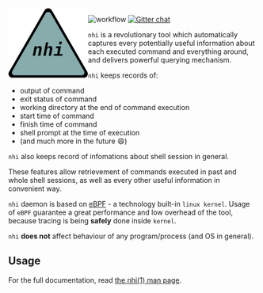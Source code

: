 <img src="doc/nhi-logo-200x200.png" align="left">

![workflow](https://github.com/strang1ato/nhi/actions/workflows/ci.yml/badge.svg)
[![Gitter chat](https://badges.gitter.im/gitterHQ/gitter.png)](https://gitter.im/nhi-project/community)

`nhi` is a revolutionary tool which automatically captures every potentially useful information
about each executed command and everything around, and delivers powerful querying mechanism.

`nhi` keeps records of:
- output of command
- exit status of command
- working directory at the end of command execution
- start time of command
- finish time of command
- shell prompt at the time of execution
- (and much more in the future :smile:)

`nhi` also keeps record of infomations about shell session in general.

These features allow retrievement of commands executed in past and whole shell sessions,
as well as every other useful information in convenient way.

`nhi` daemon is based on [eBPF](https://ebpf.io/) - a technology built-in `linux kernel`.
Usage of `eBPF` guarantee a great performance and low overhead of the tool, because tracing is being **safely** done inside `kernel`.

`nhi` **does not** affect behaviour of any program/process (and OS in general).

## Usage
For the full documentation, read [the nhi(1) man page](https://htmlpreview.github.io/?https://github.com/strang1ato/nhi/blob/main/doc/nhi.1.html).

